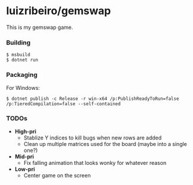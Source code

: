 # luizribeiro/gemswap

This is my gemswap game.

### Building

```
$ msbuild
$ dotnet run
```

### Packaging

For Windows:

```
$ dotnet publish -c Release -r win-x64 /p:PublishReadyToRun=false /p:TieredCompilation=false --self-contained
```

### TODOs

* **High-pri**
  * Stablize Y indices to kill bugs when new rows are added
  * Clean up multiple matrices used for the board (maybe into a single one?)
* **Mid-pri**
  * Fix falling animation that looks wonky for whatever reason
* **Low-pri**
  * Center game on the screen
